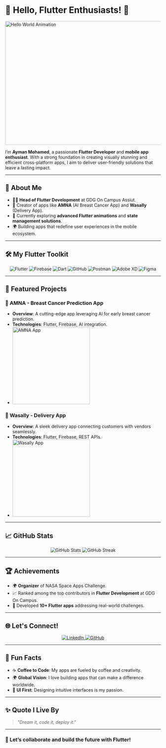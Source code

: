 # 🚀 Hello, Flutter Enthusiasts! 🌟  
<img src="https://media.giphy.com/media/xT9IgzoKnwFNmISR8I/giphy.gif" width="1200" height="400" alt="Hello World Animation">

I’m **Ayman Mohamed**, a passionate **Flutter Developer** and **mobile app enthusiast**. With a strong foundation in creating visually stunning and efficient cross-platform apps, I aim to deliver user-friendly solutions that leave a lasting impact.

---

## 🌟 About Me  
- 👨‍💻 **Head of Flutter Development** at GDG On Campus Assiut.  
- 📱 Creator of apps like **AMNA** (AI Breast Cancer App) and **Wasally** (Delivery App).  
- 🌱 Currently exploring **advanced Flutter animations** and **state management solutions**.  
- 🌍 Building apps that redefine user experiences in the mobile ecosystem.

---

## 🛠️ My Flutter Toolkit  
<p align="center">
  <img src="https://img.icons8.com/color/48/000000/flutter.png" alt="Flutter" />
  <img src="https://img.icons8.com/color/48/000000/firebase.png" alt="Firebase" />
  <img src="https://img.icons8.com/color/48/000000/dart.png" alt="Dart" />
  <img src="https://img.icons8.com/color/48/000000/github.png" alt="GitHub" />
  <img src="https://img.icons8.com/color/48/000000/postman-api.png" alt="Postman" />
  <img src="https://img.icons8.com/color/48/000000/adobe-xd.png" alt="Adobe XD" />
  <img src="https://img.icons8.com/color/48/000000/figma.png" alt="Figma" />
</p>

---

## 🌟 Featured Projects  
### 📱 **AMNA - Breast Cancer Prediction App**  
- **Overview**: A cutting-edge app leveraging AI for early breast cancer prediction.  
- **Technologies**: Flutter, Firebase, AI integration.  
- <img src="https://via.placeholder.com/250x150.png?text=Project+Image" alt="AMNA App" width="250">  

### 🚚 **Wasally - Delivery App**  
- **Overview**: A sleek delivery app connecting customers with vendors seamlessly.  
- **Technologies**: Flutter, Firebase, REST APIs.  
- <img src="https://via.placeholder.com/250x150.png?text=Project+Image" alt="Wasally App" width="250">  

---

## 📈 GitHub Stats  
<p align="center">
  <img src="https://github-readme-stats.vercel.app/api?username=AymanMohamed2&show_icons=true&theme=radical" alt="GitHub Stats" />
  <img src="https://github-readme-streak-stats.herokuapp.com/?user=AymanMohamed2&theme=radical" alt="GitHub Streak" />
</p>

---

## 🏆 Achievements  
- 🌍 **Organizer** of NASA Space Apps Challenge.  
- 📈 Ranked among the top contributors in **Flutter Development** at GDG On Campus.  
- 🏅 Developed **10+ Flutter apps** addressing real-world challenges.  

---

## 🌐 Let's Connect!  
<p align="center">
  <a href="https://www.linkedin.com/in/ayman-mohamed-1b881024a/">
    <img src="https://img.shields.io/badge/LinkedIn-%230077B5.svg?style=flat&logo=linkedin&logoColor=white" alt="LinkedIn" />
  </a>
  <a href="https://github.com/AymanMohamed2">
    <img src="https://img.shields.io/badge/GitHub-%2312100E.svg?style=flat&logo=github&logoColor=white" alt="GitHub" />
  </a>
</p>

---

## 🌈 Fun Facts  
- ☕ **Coffee to Code**: My apps are fueled by coffee and creativity.  
- 🌍 **Global Vision**: I love building apps that can make a difference worldwide.  
- 🎨 **UI First**: Designing intuitive interfaces is my passion.  

---

## ✨ Quote I Live By  
> *"Dream it, code it, deploy it."*

---

### 🚀 **Let’s collaborate and build the future with Flutter!**
